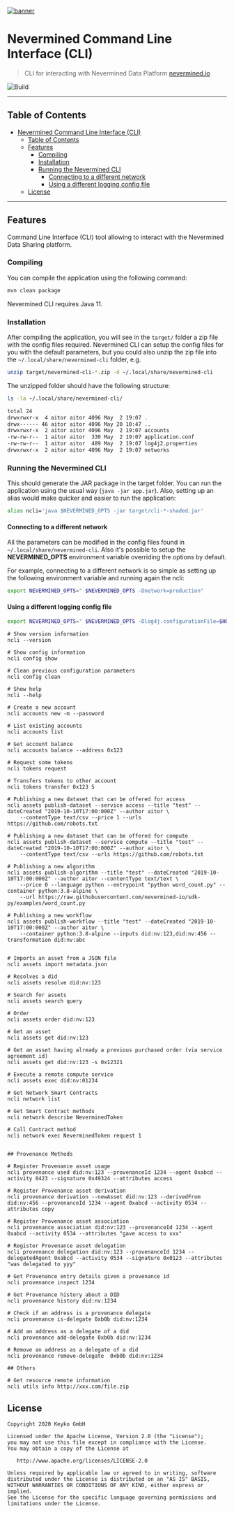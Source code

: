 [![banner](https://raw.githubusercontent.com/nevermined-io/assets/main/images/logo/banner_logo.png)](https://nevermined.io)

# Nevermined Command Line Interface (CLI)

> CLI for interacting with Nevermined Data Platform
> [nevermined.io](https://nevermined.io)

![Build](https://github.com/nevermined-io/cli/workflows/Build/badge.svg)

---

## Table of Contents


   * [Nevermined Command Line Interface (CLI)](#nevermined-command-line-interface-cli)
      * [Table of Contents](#table-of-contents)
      * [Features](#features)
         * [Compiling](#compiling)
         * [Installation](#installation)
         * [Running the Nevermined CLI](#running-the-nevermined-cli)
            * [Connecting to a different network](#connecting-to-a-different-network)
            * [Using a different logging config file](#using-a-different-logging-config-file)
      * [License](#license)

---

## Features

Command Line Interface (CLI) tool allowing to interact with the Nevermined Data Sharing platform.

### Compiling

You can compile the application using the following command:

```bash
mvn clean package
```

Nevermined CLI requires Java 11.

### Installation

After compiling the application, you will see in the `target/` folder a zip file with the config files required.
Nevermined CLI can setup the config files for you with the default parameters,
but you could also unzip the zip file into the `~/.local/share/nevermined-cli` folder, e.g.

```bash
unzip target/nevermined-cli-*.zip -d ~/.local/share/nevermined-cli
```

The unzipped folder should have the following structure:

```bash
ls -la ~/.local/share/nevermined-cli/

total 24
drwxrwxr-x  4 aitor aitor 4096 May  2 19:07 .
drwx------ 46 aitor aitor 4096 May 20 10:47 ..
drwxrwxr-x  2 aitor aitor 4096 May  2 19:07 accounts
-rw-rw-r--  1 aitor aitor  330 May  2 19:07 application.conf
-rw-rw-r--  1 aitor aitor  489 May  2 19:07 log4j2.properties
drwxrwxr-x  2 aitor aitor 4096 May  2 19:07 networks


```

### Running the Nevermined CLI

This should generate the JAR package in the target folder. You can run the application using the usual way (`java -jar app.jar`). 
Also, setting up an alias would make quicker and easier to run the application:

```bash
alias ncli='java $NEVERMINED_OPTS -jar target/cli-*-shaded.jar'
```

#### Connecting to a different network

All the parameters can be modified in the config files found in `~/.local/share/nevermined-cli`. Also it's possible 
to setup the **NEVERMINED_OPTS** environment variable overriding the options by default.

For example, connecting to a different network is so simple as setting up the following environment variable and running
 again the ncli:

```bash
export NEVERMINED_OPTS=" $NEVERMINED_OPTS -Dnetwork=production"
``` 

#### Using a different logging config file

```bash
export NEVERMINED_OPTS=" $NEVERMINED_OPTS -Dlog4j.configurationFile=$HOME/.local/share/nevermined-cli/log4j2.properties"
``` 


```
# Show version information
ncli --version

# Show config information
ncli config show

# Clean previous configuration parameters
ncli config clean

# Show help
ncli --help

# Create a new account
ncli accounts new -m --password

# List existing accounts 
ncli accounts list 

# Get account balance 
ncli accounts balance --address 0x123

# Request some tokens
ncli tokens request 

# Transfers tokens to other account
ncli tokens transfer 0x123 5

# Publishing a new dataset that can be offered for access
ncli assets publish-dataset --service access --title "test" --dateCreated "2019-10-10T17:00:000Z" --author aitor \ 
    --contentType text/csv --price 1 --urls https://github.com/robots.txt

# Publishing a new dataset that can be offered for compute
ncli assets publish-dataset --service compute --title "test" --dateCreated "2019-10-10T17:00:000Z" --author aitor \ 
    --contentType text/csv --urls https://github.com/robots.txt

# Publishing a new algorithm
ncli assets publish-algorithm --title "test" --dateCreated "2019-10-10T17:00:000Z" --author aitor --contentType text/text \ 
    --price 0 --language python --entrypoint "python word_count.py" --container python:3.8-alpine \
    --url https://raw.githubusercontent.com/nevermined-io/sdk-py/examples/word_count.py

# Publishing a new workflow
ncli assets publish-workflow --title "test" --dateCreated "2019-10-10T17:00:000Z" --author aitor \ 
    --container python:3.8-alpine --inputs did:nv:123,did:nv:456 --transformation did:nv:abc    


# Imports an asset from a JSON file
ncli assets import metadata.json

# Resolves a did
ncli assets resolve did:nv:123

# Search for assets
ncli assets search query

# Order
ncli assets order did:nv:123

# Get an asset
ncli assets get did:nv:123

# Get an asset having already a previous purchased order (via service agreement id) 
ncli assets get did:nv:123 -s 0x12321

# Execute a remote compute service
ncli assets exec did:nv:01234

# Get Network Smart Contracts
ncli network list

# Get Smart Contract methods
ncli network describe NeverminedToken

# Call Contract method
ncli network exec NeverminedToken request 1


## Provenance Methods

# Register Provenance asset usage 
ncli provenance used did:nv:123 --provenanceId 1234 --agent 0xabcd --activity 0423 --signature 0x49324 --attributes access

# Register Provenance asset derivation 
ncli provenance derivation --newAsset did:nv:123 --derivedFrom did:nv:456 --provenanceId 1234 --agent 0xabcd --activity 0534 --attributes copy 

# Register Provenance asset association 
ncli provenance association did:nv:123 --provenanceId 1234 --agent 0xabcd --activity 0534 --attributes "gave access to xxx"

# Register Provenance asset delegation 
ncli provenance delegation did:nv:123 --provenanceId 1234 --delegatedAgent 0xabcd --activity 0534 --signature 0x0123 --attributes "was delegated to yyy"

# Get Provenance entry details given a provenance id
ncli provenance inspect 1234

# Get Provenance history about a DID
ncli provenance history did:nv:1234

# Check if an address is a provenance delegate
ncli provenance is-delegate 0xb0b did:nv:1234 

# Add an address as a delegate of a did
ncli provenance add-delegate 0xb0b did:nv:1234

# Remove an address as a delegate of a did
ncli provenance remove-delegate  0xb0b did:nv:1234

## Others 

# Get resource remote information
ncli utils info http://xxx.com/file.zip
```



## License

```
Copyright 2020 Keyko GmbH

Licensed under the Apache License, Version 2.0 (the "License");
you may not use this file except in compliance with the License.
You may obtain a copy of the License at

   http://www.apache.org/licenses/LICENSE-2.0

Unless required by applicable law or agreed to in writing, software
distributed under the License is distributed on an "AS IS" BASIS,
WITHOUT WARRANTIES OR CONDITIONS OF ANY KIND, either express or implied.
See the License for the specific language governing permissions and
limitations under the License.
```

